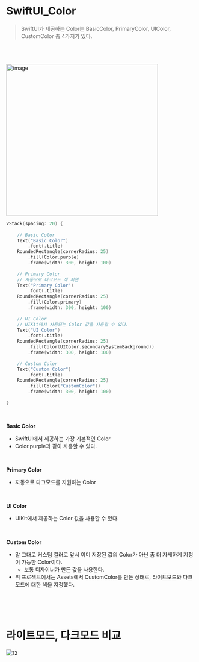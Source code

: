 #  SwiftUI_Color

> SwiftUI가 제공하는 Color는 BasicColor, PrimaryColor, UIColor, CustomColor 총 4가지가 있다.
<br>
<br>
<br>

<img width="403" alt="image" src="https://user-images.githubusercontent.com/63503972/228469705-656ac2f8-469f-4c1e-bb21-1066965fd7b4.png">

```swift
VStack(spacing: 20) {
    
    // Basic Color
    Text("Basic Color")
        .font(.title)
    RoundedRectangle(cornerRadius: 25)
        .fill(Color.purple)
        .frame(width: 300, height: 100)
    
    // Primary Color
    // 자동으로 다크모드 색 지원
    Text("Primary Color")
        .font(.title)
    RoundedRectangle(cornerRadius: 25)
        .fill(Color.primary)
        .frame(width: 300, height: 100)
    
    // UI Color
    // UIKit에서 사용되는 Color 값을 사용할 수 있다.
    Text("UI Color")
        .font(.title)
    RoundedRectangle(cornerRadius: 25)
        .fill(Color(UIColor.secondarySystemBackground))
        .frame(width: 300, height: 100)
    
    // Custom Color
    Text("Custom Color")
        .font(.title)
    RoundedRectangle(cornerRadius: 25)
        .fill(Color("CustomColor"))
        .frame(width: 300, height: 100)
    
}
```
<br>

**Basic Color**
- SwiftUI에서 제공하는 가장 기본적인 Color
- Color.purple과 같이 사용할 수 있다.
<br>

**Primary Color**
- 자동으로 다크모드를 지원하는 Color
<br>

**UI Color**
- UIKit에서 제공하는 Color 값을 사용할 수 있다.
<br>

**Custom Color**
- 말 그대로 커스텀 컬러로 앞서 이미 저장된 값의 Color가 아닌 좀 더 자세하게 지정이 가능한 Color이다.
    - 보통 디자이너가 만든 값을 사용한다.
- 위 프로젝트에서는 Assets에서 CustomColor를 만든 상태로, 라이트모드와 다크모드에 대한 색을 지정했다.
<br>
<br>
<br>

# 라이트모드, 다크모드 비교

![12](https://user-images.githubusercontent.com/63503972/228471411-6750b95c-532a-4998-84bd-70b0548c541a.gif)
